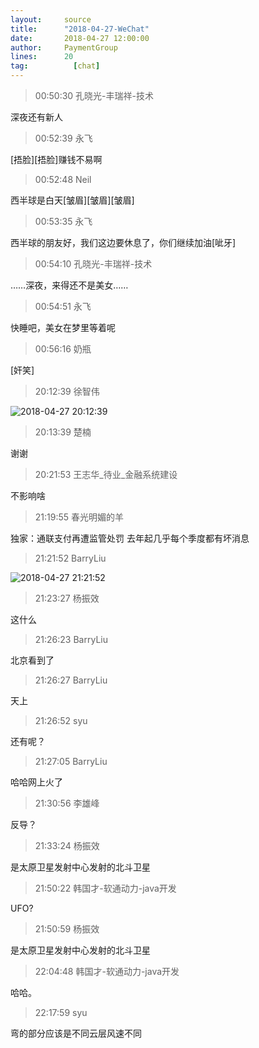 ```yaml
---
layout:     source 
title:      "2018-04-27-WeChat"
date:       2018-04-27 12:00:00
author:     PaymentGroup
lines:      20 
tag:		  [chat]
---
```

> 00:50:30  孔晓光-丰瑞祥-技术  
   
深夜还有新人  
   
> 00:52:39  永飞  
   
[捂脸][捂脸]赚钱不易啊  
   
> 00:52:48  Neil  
   
西半球是白天[皱眉][皱眉][皱眉]  
   
> 00:53:35  永飞  
   
西半球的朋友好，我们这边要休息了，你们继续加油[呲牙]  
   
> 00:54:10  孔晓光-丰瑞祥-技术  
   
……深夜，来得还不是美女……  
   
> 00:54:51  永飞  
   
快睡吧，美女在梦里等着呢  
   
> 00:56:16  奶瓶  
   
[奸笑]  
   
> 20:12:39  徐智伟  
   
![2018-04-27 20:12:39](http://static.cocolian.org/img/20180427_201239.png) 
   
> 20:13:39  楚楠  
   
谢谢  
   
> 20:21:53  王志华_待业_金融系统建设  
   
不影响啥  
   
> 21:19:55  春光明媚的羊  
   
独家：通联支付再遭监管处罚 去年起几乎每个季度都有坏消息  
   
> 21:21:52  BarryLiu  
   
![2018-04-27 21:21:52](http://static.cocolian.org/img/20180427_212152.png) 
   
> 21:23:27  杨振效  
   
这什么  
   
> 21:26:23  BarryLiu  
   
北京看到了  
   
> 21:26:27  BarryLiu  
   
天上  
   
> 21:26:52  syu  
   
还有呢？  
   
> 21:27:05  BarryLiu  
   
哈哈网上火了  
   
> 21:30:56  李雄峰  
   
反导？  
   
> 21:33:24  杨振效  
   
是太原卫星发射中心发射的北斗卫星  
   
> 21:50:22  韩国才-软通动力-java开发  
   
UFO?  
   
> 21:50:59  杨振效  
   
是太原卫星发射中心发射的北斗卫星  
   
> 22:04:48  韩国才-软通动力-java开发  
   
哈哈。  
   
> 22:17:59  syu  
   
弯的部分应该是不同云层风速不同  
   
